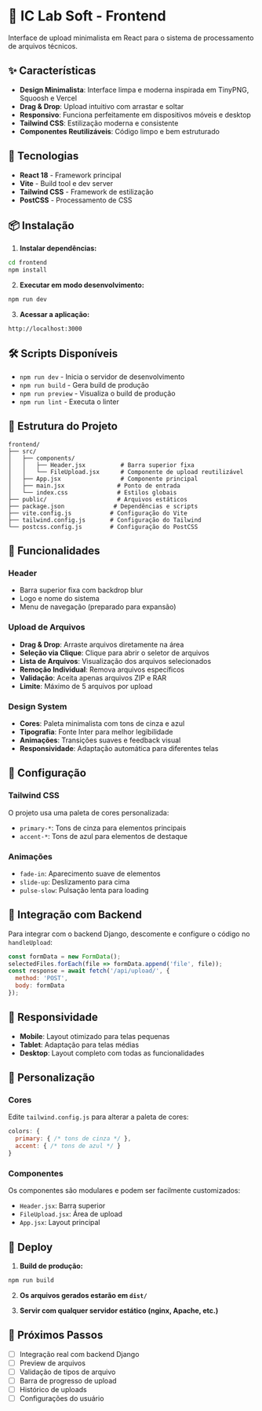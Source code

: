 # 🎨 IC Lab Soft - Frontend

Interface de upload minimalista em React para o sistema de processamento de arquivos técnicos.

## ✨ Características

- **Design Minimalista**: Interface limpa e moderna inspirada em TinyPNG, Squoosh e Vercel
- **Drag & Drop**: Upload intuitivo com arrastar e soltar
- **Responsivo**: Funciona perfeitamente em dispositivos móveis e desktop
- **Tailwind CSS**: Estilização moderna e consistente
- **Componentes Reutilizáveis**: Código limpo e bem estruturado

## 🚀 Tecnologias

- **React 18** - Framework principal
- **Vite** - Build tool e dev server
- **Tailwind CSS** - Framework de estilização
- **PostCSS** - Processamento de CSS

## 📦 Instalação

1. **Instalar dependências:**
```bash
cd frontend
npm install
```

2. **Executar em modo desenvolvimento:**
```bash
npm run dev
```

3. **Acessar a aplicação:**
```
http://localhost:3000
```

## 🛠️ Scripts Disponíveis

- `npm run dev` - Inicia o servidor de desenvolvimento
- `npm run build` - Gera build de produção
- `npm run preview` - Visualiza o build de produção
- `npm run lint` - Executa o linter

## 📁 Estrutura do Projeto

```
frontend/
├── src/
│   ├── components/
│   │   ├── Header.jsx          # Barra superior fixa
│   │   └── FileUpload.jsx      # Componente de upload reutilizável
│   ├── App.jsx                 # Componente principal
│   ├── main.jsx               # Ponto de entrada
│   └── index.css              # Estilos globais
├── public/                    # Arquivos estáticos
├── package.json              # Dependências e scripts
├── vite.config.js           # Configuração do Vite
├── tailwind.config.js       # Configuração do Tailwind
└── postcss.config.js        # Configuração do PostCSS
```

## 🎯 Funcionalidades

### Header
- Barra superior fixa com backdrop blur
- Logo e nome do sistema
- Menu de navegação (preparado para expansão)

### Upload de Arquivos
- **Drag & Drop**: Arraste arquivos diretamente na área
- **Seleção via Clique**: Clique para abrir o seletor de arquivos
- **Lista de Arquivos**: Visualização dos arquivos selecionados
- **Remoção Individual**: Remova arquivos específicos
- **Validação**: Aceita apenas arquivos ZIP e RAR
- **Limite**: Máximo de 5 arquivos por upload

### Design System
- **Cores**: Paleta minimalista com tons de cinza e azul
- **Tipografia**: Fonte Inter para melhor legibilidade
- **Animações**: Transições suaves e feedback visual
- **Responsividade**: Adaptação automática para diferentes telas

## 🔧 Configuração

### Tailwind CSS
O projeto usa uma paleta de cores personalizada:
- `primary-*`: Tons de cinza para elementos principais
- `accent-*`: Tons de azul para elementos de destaque

### Animações
- `fade-in`: Aparecimento suave de elementos
- `slide-up`: Deslizamento para cima
- `pulse-slow`: Pulsação lenta para loading

## 🔗 Integração com Backend

Para integrar com o backend Django, descomente e configure o código no `handleUpload`:

```javascript
const formData = new FormData();
selectedFiles.forEach(file => formData.append('file', file));
const response = await fetch('/api/upload/', { 
  method: 'POST', 
  body: formData 
});
```

## 📱 Responsividade

- **Mobile**: Layout otimizado para telas pequenas
- **Tablet**: Adaptação para telas médias
- **Desktop**: Layout completo com todas as funcionalidades

## 🎨 Personalização

### Cores
Edite `tailwind.config.js` para alterar a paleta de cores:

```javascript
colors: {
  primary: { /* tons de cinza */ },
  accent: { /* tons de azul */ }
}
```

### Componentes
Os componentes são modulares e podem ser facilmente customizados:
- `Header.jsx`: Barra superior
- `FileUpload.jsx`: Área de upload
- `App.jsx`: Layout principal

## 🚀 Deploy

1. **Build de produção:**
```bash
npm run build
```

2. **Os arquivos gerados estarão em `dist/`**

3. **Servir com qualquer servidor estático (nginx, Apache, etc.)**

## 📝 Próximos Passos

- [ ] Integração real com backend Django
- [ ] Preview de arquivos
- [ ] Validação de tipos de arquivo
- [ ] Barra de progresso de upload
- [ ] Histórico de uploads
- [ ] Configurações do usuário 